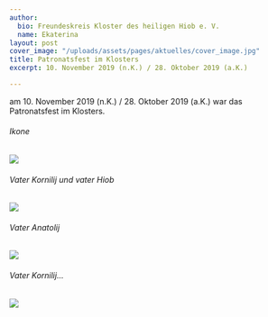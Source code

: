 ```yaml
---
author:
  bio: Freundeskreis Kloster des heiligen Hiob e. V.
  name: Ekaterina
layout: post
cover_image: "/uploads/assets/pages/aktuelles/cover_image.jpg"
title: Patronatsfest im Klosters
excerpt: 10. November 2019 (n.K.) / 28. Oktober 2019 (a.K.)

---
```

am 10. November 2019 (n.K.) / 28. Oktober 2019 (a.K.) war das Patronatsfest im Klosters.

###### Ikone 

![](https://res.cloudinary.com/hiobmon/image/upload/v1574017862/media/2019/DSC_9343_khn7md.jpg)

###### Vater Kornilij und vater Hiob

![](https://res.cloudinary.com/hiobmon/image/upload/v1574018104/media/2019/DSC_9364_ksiptd.jpg)

###### Vater Anatolij

![](https://res.cloudinary.com/hiobmon/image/upload/v1574017892/media/2019/DSC_9348_md3wut.jpg)

###### Vater Kornilij...

![](https://res.cloudinary.com/hiobmon/image/upload/v1574017903/media/2019/DSC_9359_vjqdnf.jpg)